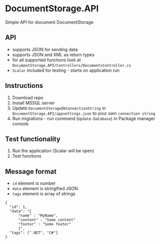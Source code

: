 # DocumentStorage.API

Simple API for document DocumentStorage

## API

- supports JSON for sending data
- supports JSON and XML as return types
- for all supported functions look at `DocumentStorage.API/Controllers/DocumentsController.cs`
- `Scalar` included for testing - starts on application run

## Instructions

1. Download repo
2. Install MSSQL server
3. Update `DocumentStorageDbConnectionString` in `DocumentStorage.API/appsettings.json` to your own `connection string`
4. Run migrations - run command (`Update-Database`) in Package manager console

## Test functionality
1. Run the application (Scalar will be open)
2. Test functions

## Message format

- `id` element is number
- `data` element is stringified JSON
- `tags` element is array of strings

```
{
  "id": 1,
  "data": "{
      "name" : "MyName", 
      "content" : "Some content"
      "footer" : "Some footer"
      }",
  "tags": [".NET", "C#"]
}

